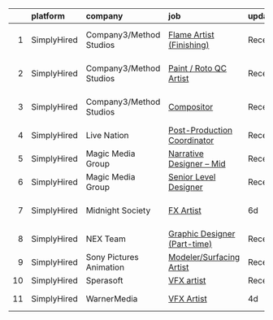 

|    | platform    | company                 | job                                                                                                                                   | update_time   | location          |
|---:|:------------|:------------------------|:--------------------------------------------------------------------------------------------------------------------------------------|:--------------|:------------------|
|  1 | SimplyHired | Company3/Method Studios | [Flame Artist (Finishing)](https://www.simplyhired.com/job/vGnQ6qPiIqcAhTBx2_4htPFM2GvFK7xzrciWsNXBhwptrYjoEFKsjA?q=vfx+designer)     | Recently      | Santa Monica, CA  |
|  2 | SimplyHired | Company3/Method Studios | [Paint / Roto QC Artist](https://www.simplyhired.com/job/cU4ns07qWyXpsG6SnMi4cXrNWRjkhoLkGukeXbLaLiLTuWS27yo12g?q=vfx+designer)       | Recently      | Santa Monica, CA  |
|  3 | SimplyHired | Company3/Method Studios | [Compositor](https://www.simplyhired.com/job/dguCjXDwT0SGDxll1EiuB_92gCLx_OZeCJKizhcOkK8TPifIm0KMqQ?q=vfx+designer)                   | Recently      | Santa Monica, CA  |
|  4 | SimplyHired | Live Nation             | [Post-Production Coordinator](https://www.simplyhired.com/job/e5ijToRcygPd5LThysnut0irvNRgQAm3IAKQZ6gTj1fCcUwBisrRFQ?q=vfx+designer)  | Recently      | Hollywood, CA     |
|  5 | SimplyHired | Magic Media Group       | [Narrative Designer – Mid](https://www.simplyhired.com/job/wqtmI5MakxiGwqivB38XAN9zCMEcxBYDzrt86dzr9QdGuDKHY1GWTQ?q=vfx+designer)     | Recently      | Remote            |
|  6 | SimplyHired | Magic Media Group       | [Senior Level Designer](https://www.simplyhired.com/job/RAOQVUtjvJEdYISFnh8bIxKozzPcXNyYojyKcJZpHYu3qiMLV1acgw?q=vfx+designer)        | Recently      | Remote            |
|  7 | SimplyHired | Midnight Society        | [FX Artist](https://www.simplyhired.com/job/uH067Hg9MwU2twkHHwl7O582YgMowsSfUtgOLGqxDNm7PApgfsMX5A?q=vfx+designer)                    | 6d            | San Francisco, CA |
|  8 | SimplyHired | NEX Team                | [Graphic Designer (Part-time)](https://www.simplyhired.com/job/ArAeCERgNJnSROsAEp2n_qO-I_lzyfnz6bM36NLhmwbGxJAjPueYyg?q=vfx+designer) | Recently      | Remote            |
|  9 | SimplyHired | Sony Pictures Animation | [Modeler/Surfacing Artist](https://www.simplyhired.com/job/DDM4XjTvUshTzPz9NGXi6WBTczwDvx6-8pRwK4_2T19DCSk6sXnopw?q=vfx+designer)     | Recently      | Culver City, CA   |
| 10 | SimplyHired | Sperasoft               | [VFX artist](https://www.simplyhired.com/job/jiiP5PKIu_590ZmviuBJOPRf-Iqf38XnQ0YcOjo48iZE75jOz8ur8A?q=vfx+designer)                   | Recently      | Sultan, WA        |
| 11 | SimplyHired | WarnerMedia             | [VFX Artist](https://www.simplyhired.com/job/1wWe8ygdrr7zcUjeYy2_FIadkQLtpKWtuRqePIioLrTIgsPzX81nDw?q=vfx+designer)                   | 4d            | Carlsbad, CA      |